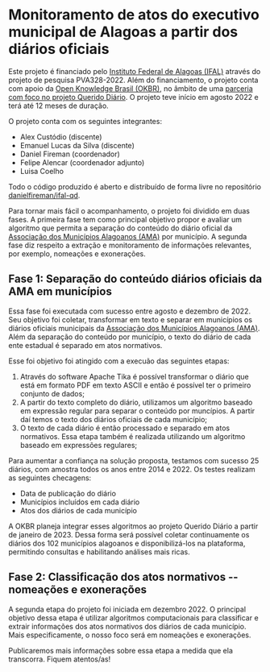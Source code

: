 # Monitoramento de atos do executivo municipal de Alagoas a partir dos diários oficiais

Este projeto é financiado pelo [Instituto Federal de Alagoas (IFAL)](https://www2.ifal.edu.br/) através do projeto de pesquisa PVA328-2022. Além do financiamento, o projeto conta com apoio da [Open Knowledge Brasil (OKBR)](https://ok.org.br/), no âmbito de uma [parceria com foco no projeto Querido Diário](https://ok.org.br/noticia/querido-diario-nas-universidades-okbr-lanca-chamada-para-parcerias-em-projetos-de-ciencia-de-dados/). O projeto teve início em agosto 2022 e terá até 12 meses de duração.

O projeto conta com os seguintes integrantes:
- Alex Custódio (discente)
- Emanuel Lucas da Silva (discente)
- Daniel Fireman (coordenador)
- Felipe Alencar (coordenador adjunto)
- Luisa Coelho

Todo o código produzido é aberto e distribuído de forma livre no repositório [danielfireman/ifal-qd](https://github.com/danielfireman/ifal-qd).

Para tornar mais fácil o acompanhamento, o projeto foi dividido em duas fases. A primeira fase tem como principal objetivo propor e avaliar um algoritmo que permita a separação do conteúdo do diário oficial da [Associação dos Municípios Alagoanos (AMA)](https://www.diariomunicipal.com.br/ama/) por município. A segunda fase diz respeito a extração e monitoramento de informações relevantes, por exemplo, nomeações e exonerações.

## Fase 1: Separação do conteúdo diários oficiais da AMA em municípios

Essa fase foi executada com sucesso entre agosto e dezembro de 2022. Seu objetivo foi coletar, transformar em texto e separar em municípios os diários oficiais municipais da [Associação dos Municípios Alagoanos (AMA)](https://www.diariomunicipal.com.br/ama/). Além da separação do conteúdo por município, o texto do diário de cada ente estadual é separado em atos normativos.

Esse foi objetivo foi atingido com a execuão das seguintes etapas:

1. Através do software Apache Tika é possível transformar o diário que está em formato PDF em texto ASCII e então é possível ter o primeiro conjunto de dados;
1. A partir do texto completo do diário, utilizamos um algoritmo baseado em expressão regular para separar o conteúdo por muncípios. A partir daí temos o texto dos diários oficiais de cada município;
1. O texto de cada diário é então processado e separado em atos normativos. Essa etapa também é realizada utilizando um algoritmo baseado em expressões regulares;

Para aumentar a confiança na solução proposta, testamos com sucesso 25 diários, com amostra todos os anos entre 2014 e 2022. Os testes realizam as seguintes checagens:
- Data de publicação do diário
- Municípios incluídos em cada diário
- Atos dos diários de cada município

A OKBR planeja integrar esses algoritmos ao projeto Querido Diário a partir de janeiro de 2023. Dessa forma será possível coletar continuamente os diários dos 102 municípios alagoanos e disponibilizá-los na plataforma, permitindo consultas e habilitando análises mais ricas.

## Fase 2: Classificação dos atos normativos -- nomeações e exonerações

A segunda etapa do projeto foi iniciada em dezembro 2022. O principal objetivo dessa etapa é utilizar algoritmos computacionais para classificar e extrair informações dos atos normativos dos diários de cada município. Mais especificamente, o nosso foco será em nomeações e exonerações.

Publicaremos mais informações sobre essa etapa a medida que ela transcorra. Fiquem atentos/as!